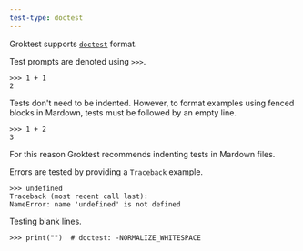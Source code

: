 ```yaml
---
test-type: doctest
---
```


Groktest supports [`doctest`](https://docs.python.org/library/doctest)
format.

Test prompts are denoted using `>>>`.

    >>> 1 + 1
    2

Tests don't need to be indented. However, to format examples using fenced blocks in Mardown, tests must be followed by an empty line.

```
>>> 1 + 2
3

```

For this reason Groktest recommends indenting tests in Mardown files.

Errors are tested by providing a `Traceback` example.

    >>> undefined
    Traceback (most recent call last):
    NameError: name 'undefined' is not defined

Testing blank lines.

    >>> print("")  # doctest: -NORMALIZE_WHITESPACE
